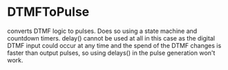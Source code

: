 # DTMFToPulse
converts DTMF logic to pulses. Does so using a state machine and countdown timers. delay() cannot be used at all in this case as the digital DTMF input could occur at any time and the spend of the DTMF changes is faster than output pulses, so using delays() in the pulse generation won't work.
